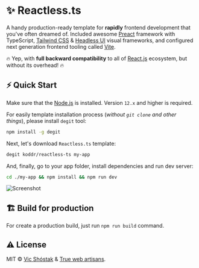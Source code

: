 # ✨ Reactless.ts

A handy production-ready template for **rapidly** frontend development that you've often dreamed of. Included awesome [Preact](https://preactjs.com/) framework with TypeScript, [Tailwind CSS](https://tailwindcss.com/) & [Headless UI](https://headlessui.dev/) visual frameworks, and configured next generation frontend tooling called [Vite](https://vitejs.dev/). 

🔥 Yep, with **full backward compatibility** to all of [React.js](https://reactjs.org/) ecosystem, but without its overhead! 🔥

## ⚡️ Quick Start

Make sure that the [Node.js](https://nodejs.org/en/) is installed. Version `12.x` and higher is required.

For easily template installation process (_without `git clone` and other things_), please install `degit` tool:

```bash
npm install -g degit
```

Next, let's download `Reactless.ts` template:

```bash
degit koddr/reactless-ts my-app
```

And, finally, go to your app folder, install dependencies and run dev server:

```bash
cd ./my-app && npm install && npm run dev
```

![Screenshot](https://user-images.githubusercontent.com/11155743/115931263-8563f380-a493-11eb-8625-dd46969f703c.png)

## 🏗 Build for production

For create a production build, just run `npm run build` command.

## ⚠️ License

MIT &copy; [Vic Shóstak](https://shostak.dev/) & [True web artisans](https://1wa.co/).
